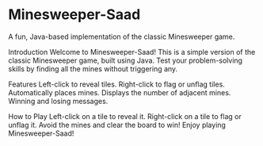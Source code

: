 # Minesweeper-Saad
A fun, Java-based implementation of the classic Minesweeper game.

Introduction
Welcome to Minesweeper-Saad! This is a simple version of the classic Minesweeper game, built using Java. Test your problem-solving skills by finding all the mines without triggering any.

Features
Left-click to reveal tiles.
Right-click to flag or unflag tiles.
Automatically places mines.
Displays the number of adjacent mines.
Winning and losing messages.

How to Play
Left-click on a tile to reveal it.
Right-click on a tile to flag or unflag it.
Avoid the mines and clear the board to win!
Enjoy playing Minesweeper-Saad!

